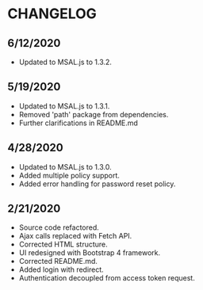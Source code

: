 # CHANGELOG

## 6/12/2020

* Updated to MSAL.js to 1.3.2.

## 5/19/2020

* Updated to MSAL.js to 1.3.1.
* Removed 'path' package from dependencies.
* Further clarifications in README.md

## 4/28/2020

* Updated to MSAL.js to 1.3.0.
* Added multiple policy support.
* Added error handling for password reset policy.

## 2/21/2020

* Source code refactored.
* Ajax calls replaced with Fetch API.
* Corrected HTML structure.
* UI redesigned with Bootstrap 4 framework.
* Corrected README.md.
* Added login with redirect.
* Authentication decoupled from access token request.
